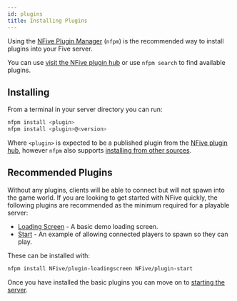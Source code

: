 ```yaml
---
id: plugins
title: Installing Plugins
---
```


Using the [NFive Plugin Manager](nfpm/overview) (`nfpm`) is the recommended way to install plugins into your Five server.

You can use [visit the NFive plugin hub](https://hub.nfive.io/) or use ``nfpm search`` to find available plugins.

## Installing

From a terminal in your server directory you can run:

```sh
nfpm install <plugin>
nfpm install <plugin>@<version>
```

Where `<plugin>` is expected to be a published plugin from the [NFive plugin hub](https://hub.nfive.io/), however `nfpm` also supports [installing from other sources](nfpm/command-reference).

## Recommended Plugins

Without any plugins, clients will be able to connect but will not spawn into the game world. If you are looking to get started with NFive quickly, the following plugins are recommended as the minimum required for a playable server:

* [Loading Screen](https://hub.nfive.io/NFive/plugin-loadingscreen) - A basic demo loading screen.
* [Start](https://hub.nfive.io/NFive/plugin-start) - An example of allowing connected players to spawn so they can play.

These can be installed with:

```sh
nfpm install NFive/plugin-loadingscreen NFive/plugin-start
```

Once you have installed the basic plugins you can move on to [starting the server](administration).
